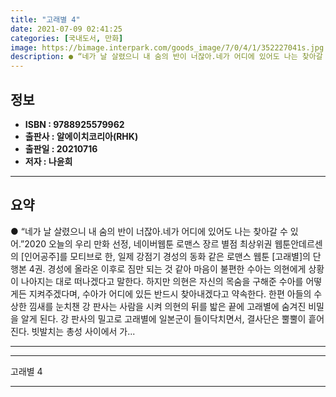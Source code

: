 ```yaml
---
title: "고래별 4"
date: 2021-07-09 02:41:25
categories: [국내도서, 만화]
image: https://bimage.interpark.com/goods_image/7/0/4/1/352227041s.jpg
description: ● “네가 날 살렸으니 내 숨의 반이 너잖아.네가 어디에 있어도 나는 찾아갈 수 있어.”2020 오늘의 우리 만화 선정, 네이버웹툰 로맨스 장르 별점 최상위권 웹툰안데르센의 [인어공주]를 모티브로 한, 일제 강점기 경성의 동화 같은 로맨스 웹툰 [고래별]의 단행본 4권. 경성에 올라온
---
```


## **정보**

- **ISBN : 9788925579962**
- **출판사 : 알에이치코리아(RHK)**
- **출판일 : 20210716**
- **저자 : 나윤희**

------



## **요약**

●  “네가 날 살렸으니 내 숨의 반이 너잖아.네가 어디에 있어도 나는 찾아갈 수 있어.”2020 오늘의 우리 만화 선정, 네이버웹툰 로맨스 장르 별점 최상위권 웹툰안데르센의 [인어공주]를 모티브로 한, 일제 강점기 경성의 동화 같은 로맨스 웹툰 [고래별]의 단행본 4권. 경성에 올라온 이후로 짐만 되는 것 같아 마음이 불편한 수아는 의현에게 상황이 나아지는 대로 떠나겠다고 말한다. 하지만 의현은 자신의 목숨을 구해준 수아를 어떻게든 지켜주겠다며, 수아가 어디에 있든 반드시 찾아내겠다고 약속한다. 한편 아들의 수상한 낌새를 눈치챈 강 판사는 사람을 시켜 의현의 뒤를 밟은 끝에 고래별에 숨겨진 비밀을 알게 된다. 강 판사의 밀고로 고래별에 일본군이 들이닥치면서, 결사단은 뿔뿔이 흩어진다. 빗발치는 총성 사이에서 가...

------



------


고래별 4 

------


